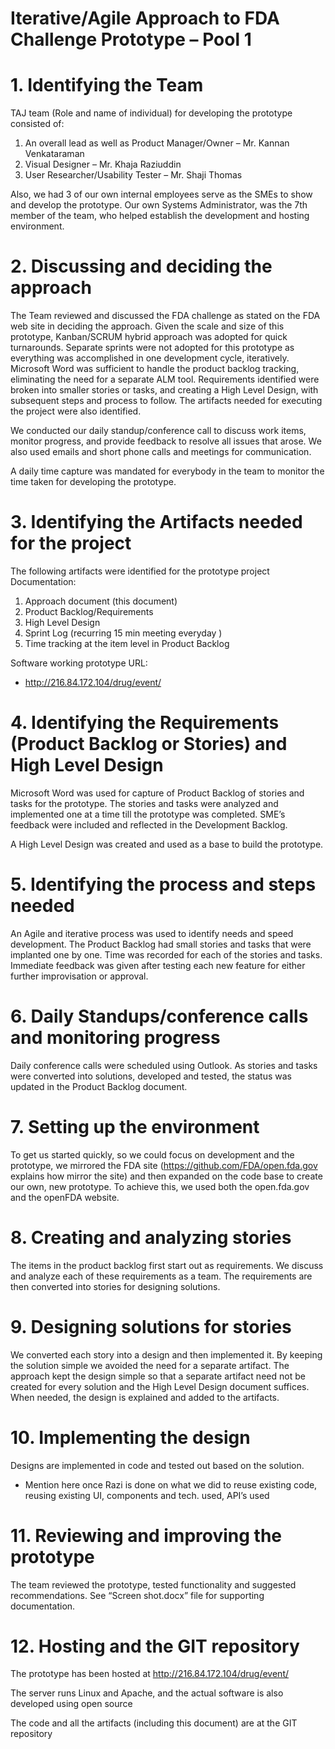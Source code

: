 
# Iterative/Agile Approach to FDA Challenge Prototype – Pool 1
# 1. Identifying the Team

TAJ team (Role and name of individual) for developing the prototype consisted of:

1.	An overall lead as well as Product Manager/Owner – Mr. Kannan Venkataraman
2.	Visual Designer – Mr. Khaja Raziuddin
3.	User Researcher/Usability Tester – Mr. Shaji Thomas

Also, we had 3 of our own internal employees serve as the SMEs to show and develop the prototype. Our own Systems Administrator, was the 7th member of the team, who helped establish the development and hosting environment.  

# 2. Discussing and deciding the approach

The Team reviewed and discussed the FDA challenge as stated on the FDA web site in deciding the approach. Given the scale and size of this prototype, Kanban/SCRUM hybrid approach was adopted for quick turnarounds. Separate sprints were not adopted for this prototype as everything was accomplished in one development cycle, iteratively. Microsoft Word was sufficient to handle the product backlog tracking, eliminating the need for a separate ALM tool.  Requirements identified were broken into smaller stories or tasks, and creating a High Level Design, with subsequent steps and process to follow. The artifacts needed for executing the project were also identified.

We conducted our daily standup/conference call to discuss work items, monitor progress, and provide feedback to resolve all issues that arose. We also used emails and short phone calls and meetings for communication.

A daily time capture was mandated for everybody in the team to monitor the time taken for developing the prototype.
# 3. Identifying the Artifacts needed for the project
The following artifacts were identified for the prototype project
Documentation:
1.	Approach document (this document)
2.	Product Backlog/Requirements
3.	High Level Design
4.	Sprint Log (recurring 15 min meeting everyday )
5.	Time tracking at the item level in Product Backlog

Software working prototype URL:
- http://216.84.172.104/drug/event/

# 4. Identifying the Requirements (Product Backlog or Stories) and High Level Design
Microsoft Word was used for capture of Product Backlog of stories and tasks for the prototype. The stories and tasks were analyzed and implemented one at a time till the prototype was completed. SME’s feedback were included and reflected in the Development Backlog. 

A High Level Design was created and used as a base to build the prototype.

# 5. Identifying the process and steps needed 
An Agile and iterative process was used to identify needs and speed development. The Product Backlog had small stories and tasks that were implanted one by one.  Time was recorded for each of the stories and tasks. Immediate feedback was given after testing each new feature for either further improvisation or approval.

# 6. Daily Standups/conference calls and monitoring progress
Daily conference calls were scheduled using Outlook. As stories and tasks were converted into solutions, developed and tested, the status was updated in the Product Backlog document.

# 7. Setting up the environment

To get us started quickly, so we could focus on development and the prototype, we mirrored the FDA site (https://github.com/FDA/open.fda.gov explains how mirror the site) and then expanded on the code base to create our own, new prototype. To achieve this, we used both the open.fda.gov and the openFDA website.

# 8. Creating and analyzing stories
The items in the product backlog first start out as requirements. We discuss and analyze each of these requirements as a team. The requirements are then converted into stories for designing solutions.  

# 9. Designing solutions for stories

We converted each story into a design and then implemented it. By keeping the solution simple we avoided the need for a separate artifact.  The approach kept the design simple so that a separate artifact need not be created for every solution and the High Level Design document suffices. When needed, the design is explained and added to the artifacts.

# 10. Implementing the design 
Designs are implemented in code and tested out based on the solution.
- Mention here once Razi is done  on what we did to reuse existing code, reusing existing UI,  components and tech. used, API’s used

# 11. Reviewing and improving the prototype
The team reviewed the prototype, tested functionality and suggested recommendations. See “Screen shot.docx” file for supporting documentation.   

# 12. Hosting and the GIT repository
The prototype has been hosted at http://216.84.172.104/drug/event/

The server runs Linux and Apache, and the actual software is also developed using open source

The code and all the artifacts (including this document) are at the GIT repository <GIT Repository name and link>
